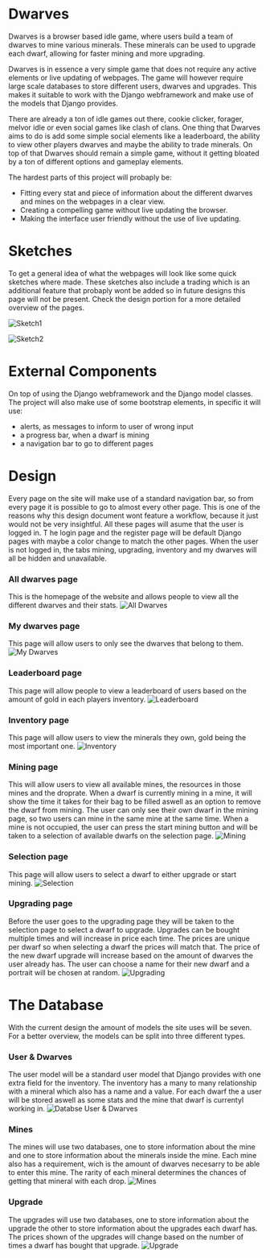 # Dwarves

Dwarves is a browser based idle game, where users build a team of dwarves to mine various minerals.
These minerals can be used to upgrade each dwarf, allowing for faster mining and more upgrading.

Dwarves is in essence a very simple game that does not require any active elements or live updating of webpages.
The game will however require large scale databases to store different users, dwarves and upgrades.
This makes it suitable to work with the Django webframework and make use of the models that Django provides.

There are already a ton of idle games out there, cookie clicker, forager, melvor idle or even social games like clash of clans.
One thing that Dwarves aims to do is add some simple social elements like a leaderboard, the ability to view other players dwarves and maybe the ability to trade minerals.
On top of that Dwarves should remain a simple game, without it getting bloated by a ton of different options and gameplay elements.

The hardest parts of this project will probaply be:
<ul>
  <li>Fitting every stat and piece of information about the different dwarves and mines on the webpages in a clear view.</li>
  <li>Creating a compelling game without live updating the browser.</li>
  <li>Making the interface user friendly without the use of live updating.</li>
</ul> 

# Sketches

To get a general idea of what the webpages will look like some quick sketches where made.
These sketches also include a trading which is an additional feature that probaply wont be added so in future designs this page will not be present.
Check the design portion for a more detailed overview of the pages.

![Sketch1](doc/sketch1.png)

![Sketch2](doc/sketch2.png)


# External Components 

On top of using the Django webframework and the Django model classes.
The project will also make use of some bootstrap elements, in specific it will use:
<ul>
  <li>alerts, as messages to inform to user of wrong input</li>
  <li>a progress bar, when a dwarf is mining</li>
  <li>a navigation bar to go to different pages</li>
</ul> 

# Design

Every page on the site will make use of a standard navigation bar, so from every page it is possible to go to almost every other page.
This is one of the reasons why this design document wont feature a workflow, because it just would not be very insightful.
All these pages will asume that the user is logged in. T
he login page and the register page will be default Django pages with maybe a color change to match the other pages.
When the user is not logged in, the tabs mining, upgrading, inventory and my dwarves will all be hidden and unavailable.

### All dwarves page
This is the homepage of the website and allows people to view all the different dwarves and their stats.
![All Dwarves](doc/all_dwarves_page.png)

### My dwarves page
This page will allow users to only see the dwarves that belong to them.
![My Dwarves](doc/my_dwarves_page.png)

### Leaderboard page
This page will allow people to view a leaderboard of users based on the amount of gold in each players inventory.
![Leaderboard](doc/leaderboard_page.png)

### Inventory page
This page will allow users to view the minerals they own, gold being the most important one.
![Inventory](doc/inventory_page.png)

### Mining page
This will allow users to view all available mines, the resources in those mines and the droprate.
When a dwarf is currently mining in a mine, it will show the time it takes for their bag to be filled aswell as an option to remove the dwarf from mining.
The user can only see their own dwarf in the mining page, so two users can mine in the same mine at the same time.
When a mine is not occupied, the user can press the start mining button and will be taken to a selection of available dwarfs on the selection page.
![Mining](doc/mining_page.png)

### Selection page
This page will allow users to select a dwarf to either upgrade or start mining.
![Selection](doc/selection_page.png)

### Upgrading page
Before the user goes to the upgrading page they will be taken to the selection page to select a dwarf to upgrade.
Upgrades can be bought multiple times and will increase in price each time.
The prices are unique per dwarf so when selecting a dwarf the prices will match that.
The price of the new dwarf upgrade will increase based on the amount of dwarves the user already has.
The user can choose a name for their new dwarf and a portrait will be chosen at random.
![Upgrading](doc/upgrading_page.png)

# The Database

With the current design the amount of models the site uses will be seven.
For a better overview, the models can be split into three different types.

### User & Dwarves
The user model will be a standard user model that Django provides with one extra field for the inventory.
The inventory has a many to many relationship with a mineral which also has a name and a value.
For each dwarf the a user will be stored aswell as some stats and the mine that dwarf is currentyl working in.
![Databse User & Dwarves](doc/database1_page.png)

### Mines
The mines will use two databases, one to store information about the mine and one to store information about the minerals inside the mine.
Each mine also has a requirement, wich is the amount of dwarves necesarry to be able to enter this mine.
The rarity of each mineral determines the chances of getting that mineral with each drop.
![Mines](doc/database2_page.png)

### Upgrade
The upgrades will use two databases, one to store information about the upgrade the other to store information about the upgrades each dwarf has.
The prices shown of the upgrades will change based on the number of times a dwarf has bought that upgrade.
![Upgrade](doc/database3_page.png)




















